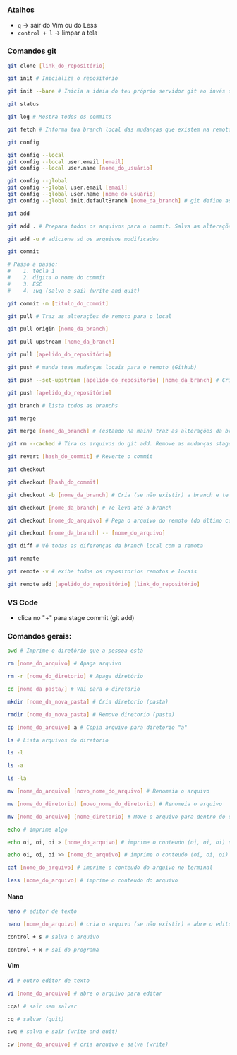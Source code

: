 ### Atalhos

- ``q`` -> sair do Vim ou do Less
- ``control + l`` -> limpar a tela

### Comandos git

```bash 
git clone [link_do_repositório]
```

```bash 
git init # Inicializa o repositório

git init --bare # Inicia a ideia do teu próprio servidor git ao invés de usar github e etc
``` 

```bash 
git status
``` 

```bash 
git log # Mostra todos os commits
``` 

```bash 
git fetch # Informa tua branch local das mudanças que existem na remoto
``` 

```bash 
git config

git config --local
git config --local user.email [email]
git config --local user.name [nome_do_usuário]

git config --global
git config --global user.email [email]
git config --global user.name [nome_do_usuário]
git config --global init.defaultBranch [nome_da_branch] # git define as branchs default como "master". Esse comando altera para "main" ou outra desejada
``` 

```bash 
git add

git add . # Prepara todos os arquivos para o commit. Salva as alterações

git add -u # adiciona só os arquivos modificados
``` 

```bash 
git commit

# Passo a passo:
#    1. tecla i 
#    2. digita o nome do commit 
#    3. ESC 
#    4. :wq (salva e sai) (write and quit)

git commit -m [titulo_do_commit]
``` 

```bash 
git pull # Traz as alterações do remoto para o local

git pull origin [nome_da_branch]

git pull upstream [nome_da_branch]

git pull [apelido_do_repositório]
``` 

```bash 
git push # manda tuas mudanças locais para o remoto (Github)

git push --set-upstream [apelido_do_repositório] [nome_da_branch] # Criou (ou usou) a branch main no remoto e mandou as mudanças do local para ela

git push [apelido_do_repositório]
``` 

```bash 
git branch # lista todos as branchs
``` 

```bash 
git merge

git merge [nome_da_branch] # (estando na main) traz as alterações da branch desejada para a branch main
``` 

```bash 
git rm --cached # Tira os arquivos do git add. Remove as mudanças staged to commit
``` 

```bash 
git revert [hash_do_commit] # Reverte o commit
``` 

```bash 
git checkout

git checkout [hash_do_commit]

git checkout -b [nome_da_branch] # Cria (se não existir) a branch e te leva até ela

git checkout [nome_da_branch] # Te leva até a branch

git checkout [nome_do_arquivo] # Pega o arquivo do remoto (do último commit) e trás pro local

git checkout [nome_da_branch] -- [nome_do_arquivo]
``` 

```bash 
git diff # Vê todas as diferenças da branch local com a remota
``` 

```bash 
git remote

git remote -v # exibe todos os repositorios remotos e locais

git remote add [apelido_do_repositório] [link_do_repositório]

``` 

### VS Code
- clica no "+" para stage commit (git add)

### Comandos gerais:
```bash 
pwd # Imprime o diretório que a pessoa está
```

```bash 
rm [nome_do_arquivo] # Apaga arquivo

rm -r [nome_do_diretorio] # Apaga diretório
```

```bash 
cd [nome_da_pasta/] # Vai para o diretorio 
```

```bash 
mkdir [nome_da_nova_pasta] # Cria diretorio (pasta) 
```

```bash 
rmdir [nome_da_nova_pasta] # Remove diretorio (pasta) 
```

```bash 
cp [nome_do_arquivo] a # Copia arquivo para diretorio "a"
```

```bash 
ls # Lista arquivos do diretorio

ls -l

ls -a 

ls -la 
```

```bash 
mv [nome_do_arquivo] [novo_nome_do_arquivo] # Renomeia o arquivo 

mv [nome_do_diretorio] [novo_nome_do_diretorio] # Renomeia o arquivo 

mv [nome_do_arquivo] [nome_diretorio] # Move o arquivo para dentro do diretorio 
```

```bash 
echo # imprime algo 

echo oi, oi, oi > [nome_do_arquivo] # imprime o conteudo (oi, oi, oi) dentro do arquivo (sobreescreve o conteudo do arquivo)

echo oi, oi, oi >> [nome_do_arquivo] # imprime o conteudo (oi, oi, oi) dentro do arquivo (adicionando no final do arquivo, não sobreescreve)
```

```bash 
cat [nome_do_arquivo] # imprime o conteudo do arquivo no terminal
```

```bash 
less [nome_do_arquivo] # imprime o conteudo do arquivo
```

#### Nano
```bash 
nano # editor de texto
```
```bash 
nano [nome_do_arquivo] # cria o arquivo (se não existir) e abre o editor de texto
```
```bash 
control + s # salva o arquivo
```
```bash 
control + x # sai do programa
```

#### Vim
```bash 
vi # outro editor de texto
```
```bash 
vi [nome_do_arquivo] # abre o arquivo para editar
```
```bash 
:qa! # sair sem salvar
```
```bash 
:q # salvar (quit)
```
```bash 
:wq # salva e sair (write and quit)
```
```bash 
:w [nome_do_arquivo] # cria arquivo e salva (write)
```